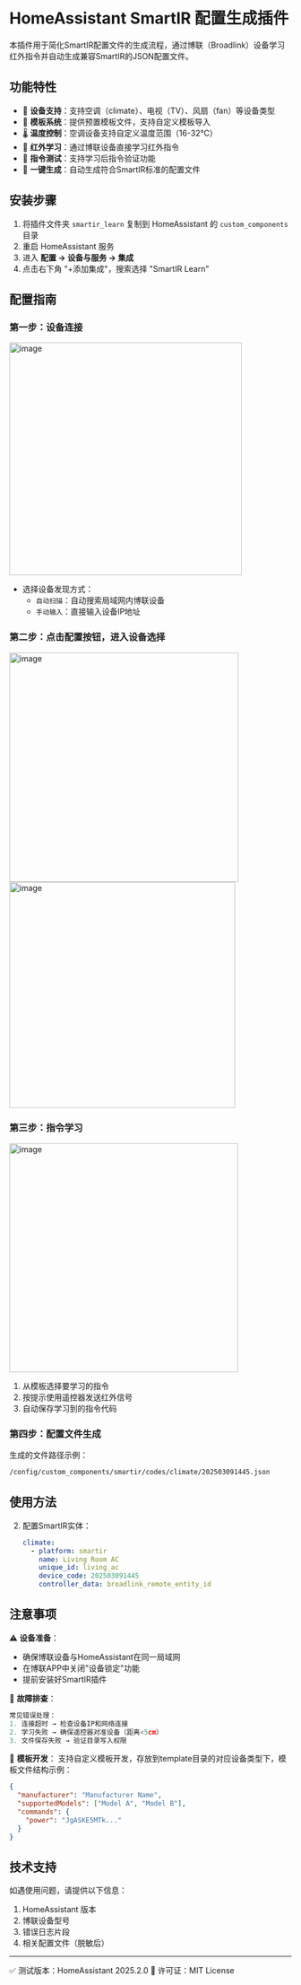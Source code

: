 # HomeAssistant SmartIR 配置生成插件

本插件用于简化SmartIR配置文件的生成流程，通过博联（Broadlink）设备学习红外指令并自动生成兼容SmartIR的JSON配置文件。

## 功能特性

- 🎯 **设备支持**：支持空调（climate）、电视（TV）、风扇（fan）等设备类型
- 📁 **模板系统**：提供预置模板文件，支持自定义模板导入
- 🌡️ **温度控制**：空调设备支持自定义温度范围（16-32℃）
- 📶 **红外学习**：通过博联设备直接学习红外指令
- 🧪 **指令测试**：支持学习后指令验证功能
- 🚀 **一键生成**：自动生成符合SmartIR标准的配置文件

## 安装步骤

1. 将插件文件夹 `smartir_learn` 复制到 HomeAssistant 的 `custom_components` 目录
2. 重启 HomeAssistant 服务
3. 进入 **配置 -> 设备与服务 -> 集成**
4. 点击右下角 "+添加集成"，搜索选择 "SmartIR Learn"

## 配置指南

### 第一步：设备连接
<img width="415" alt="image" src="https://github.com/user-attachments/assets/7815a7c0-244d-48cd-ad4f-03964f571843" />

- 选择设备发现方式：
  - `自动扫描`：自动搜索局域网内博联设备
  - `手动输入`：直接输入设备IP地址

### 第二步：点击配置按钮，进入设备选择
<img width="409" alt="image" src="https://github.com/user-attachments/assets/c377c521-2995-4969-b0f7-f63f9d2d0c43" />

<img width="403" alt="image" src="https://github.com/user-attachments/assets/b19309d6-d21d-4049-abdd-003c3d7a7419" />


### 第三步：指令学习
<img width="408" alt="image" src="https://github.com/user-attachments/assets/b4a25fa8-5fb8-4874-ba29-93c4ccbf3386" />

1. 从模板选择要学习的指令
2. 按提示使用遥控器发送红外信号
3. 自动保存学习到的指令代码

### 第四步：配置文件生成
生成的文件路径示例：
```bash
/config/custom_components/smartir/codes/climate/202503091445.json
```

## 使用方法

2. 配置SmartIR实体：
   ```yaml
   climate:
     - platform: smartir
       name: Living Room AC
       unique_id: living_ac
       device_code: 202503091445
       controller_data: broadlink_remote_entity_id
   ```

## 注意事项

⚠️ **设备准备**：
- 确保博联设备与HomeAssistant在同一局域网
- 在博联APP中关闭"设备锁定"功能
- 提前安装好SmartIR插件

🔧 **故障排查**：
```python
常见错误处理：
1. 连接超时 → 检查设备IP和网络连接
2. 学习失败 → 确保遥控器对准设备（距离<5cm）
3. 文件保存失败 → 验证目录写入权限
```

🔄 **模板开发**：
支持自定义模板开发，存放到template目录的对应设备类型下，模板文件结构示例：
```json
{
  "manufacturer": "Manufacturer Name",
  "supportedModels": ["Model A", "Model B"],
  "commands": {
    "power": "JgASKE5MTk..."
  }
}
```

## 技术支持

如遇使用问题，请提供以下信息：
1. HomeAssistant 版本
2. 博联设备型号
3. 错误日志片段
4. 相关配置文件（脱敏后）

---

✅ 测试版本：HomeAssistant 2025.2.0
📜 许可证：MIT License
